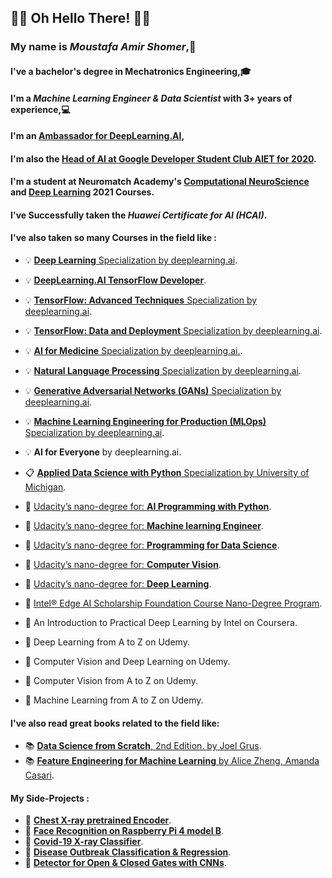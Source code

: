 ## 🤖👀 Oh Hello There! 👀🤖 

### My name is ***Moustafa Amir Shomer***,🙌
#### I've a bachelor's degree in Mechatronics Engineering,🎓 
#### I'm a ***Machine Learning Engineer & Data Scientist*** with 3+ years of experience,💻
#### I'm an [Ambassador for DeepLearning.AI](https://www.facebook.com/Pie.AI.Alexandria/),
#### I'm also the [Head of AI at Google Developer Student Club AIET for 2020](https://l.facebook.com/l.php?u=https%3A%2F%2Fmy-dsc-journey.blogspot.com%2F%3Ffbclid%3DIwAR3nR8AMaxb2mD2k1ycMIwLPun2co-qATgkXe2-v_mrdQytgz6a17korJhQ&h=AT2EGw_Sh-PGqHbrqBNvq9nMT6J6NNe5lmqNpsl2lJazzroVTq60a8yGr1-gxnuTDXcvoqmOOuaxY5sv9IBPb43Qw3wq0xh2qOHsl__c5fuCG1IAzRUsGESLNOu4wf0LpVm8mw).
#### I'm a student at Neuromatch Academy's [Computational NeuroScience](https://github.com/shomerthesec/Computational_NeuroScience) and [Deep Learning]() 2021 Courses.
#### I've Successfully taken the ***Huawei Certificate for AI (HCAI)***.
#### I've also taken so many Courses in the field like :
 * 💡 [**Deep Learning** Specialization by deeplearning.ai](https://github.com/shomerthesec/TensorFlow-Basics).
 * 💡 [**DeepLearning.AI TensorFlow Developer**](https://github.com/shomerthesec/TensorFlow-Basics).
 * 💡 [**TensorFlow: Advanced Techniques** Specialization by deeplearning.ai](https://github.com/shomerthesec/TensorFlow-Advanced-Techniques-Specialization).
 * 💡 [**TensorFlow: Data and Deployment** Specialization by deeplearning.ai](https://github.com/shomerthesec/TensorFlow-Basics).
 * 💡 [**AI for Medicine** Specialization by deeplearning.ai.](https://github.com/shomerthesec/AI-for-Medicine-Specialization).
 * 💡 [**Natural Language Processing** Specialization by deeplearning.ai](https://github.com/shomerthesec/NLP-Specialization).
 * 💡 [**Generative Adversarial Networks (GANs)** Specialization by deeplearning.ai](https://github.com/shomerthesec/GANs-Specialization).
 * 💡 [**Machine Learning Engineering for Production (MLOps)** Specialization by deeplearning.ai](https://github.com/shomerthesec/Machine-Learning-Engineering-for-Production).
 * 💡 **AI for Everyone** by deeplearning.ai.
      
 * 📋 [**Applied Data Science with Python** Specialization by University of Michigan](https://github.com/shomerthesec/Applied-Data-Science-with-python).
 * 🎢 [Udacity’s nano-degree for: **AI Programming with Python**](https://github.com/shomerthesec/Udacity-AI-programming-with-Python-Nano-Degree).
 * 🎢 [Udacity’s nano-degree for: **Machine learning Engineer**](https://github.com/shomerthesec/Udacity-Machine-Learning-Engineer-v2.0).
 * 🎢 [Udacity’s nano-degree for: **Programming for Data Science**](https://github.com/shomerthesec/Udacity-Programming-for-Data-Science-Nano-Degree).
 * 🎢 [Udacity’s nano-degree for: **Computer Vision**](https://github.com/shomerthesec/Deep-Learning-with-Pytorch).
 * 🎢 [Udacity’s nano-degree for: **Deep Learning**](https://github.com/shomerthesec/Deep-Learning-with-Pytorch).

 * 🎃 [Intel® Edge AI Scholarship Foundation Course Nano-Degree Program](https://github.com/shomerthesec/Intel-Edge-AI-Scholarship-Foundation-Course-NanoDegree-Program).
 * 🎃 An Introduction to Practical Deep Learning by Intel on Coursera. 

 * 🎈 Deep Learning from A to Z on Udemy. 
 * 🎈 Computer Vision and Deep Learning on Udemy. 
 * 🎈 Computer Vision from A to Z on Udemy. 
 * 🎈 Machine Learning from A to Z on Udemy. 
      
#### I've also read great books related to the field like:
* 📚 [**Data Science from Scratch**, 2nd Edition. by Joel Grus](https://www.oreilly.com/library/view/data-science-from/9781492041122/).
* 📚 [**Feature Engineering for Machine Learning** by Alice Zheng, Amanda Casari](https://www.oreilly.com/library/view/feature-engineering-for/9781491953235/).
     
#### My Side-Projects :
* 🔬 [**Chest X-ray pretrained Encoder**](https://github.com/shomerthesec/AutoEncoder-for-Chest-X-ray).
* 🔬 [**Face Recognition on Raspberry Pi 4 model B**](https://github.com/shomerthesec/Face-Recognition-for-Raspberry-Pi).
* 🔬 [**Covid-19 X-ray Classifier**](https://github.com/shomerthesec/Covid-19-X-ray-Classifier). 
* 🔬 [**Disease Outbreak Classification & Regression**](https://github.com/shomerthesec/Disease-outbreak).
* 🔬 [**Detector for Open & Closed Gates with CNNs**](https://github.com/shomerthesec/Vortex-Gate-detection-Algorithm).

